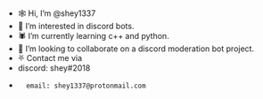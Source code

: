 - 🕸 Hi, I’m @shey1337
- 🦇 I’m interested in discord bots.
- 🕷 I’m currently learning c++ and python.
- 🖤 I’m looking to collaborate on a discord moderation bot project.
- ⛧ Contact me via 
-   discord: shey#2018
-       email: shey1337@protonmail.com

<!---
shey1337/shey1337 is a ✨ special ✨ repository because its `README.md` (this file) appears on your GitHub profile.
You can click the Preview link to take a look at your changes.
--->
